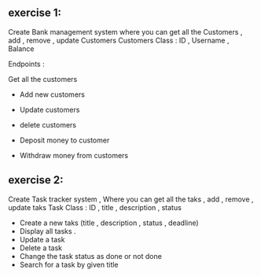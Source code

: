 
## exercise 1:

 Create Bank management system where you can get all the Customers , add , remove , update Customers
Customers Class : ID , Username , Balance

Endpoints :

Get all the customers

- Add new customers

- Update customers

- delete customers

- Deposit money to customer

- Withdraw money from customers


## exercise 2:
Create Task tracker system , Where you can get all the taks , add , remove , update taks
Task Class : ID , title , description , status

- Create a new taks (title , description , status , deadline)
- Display all tasks .
- Update a task
- Delete a task
- Change the task status as done or not done
- Search for a task by given title
